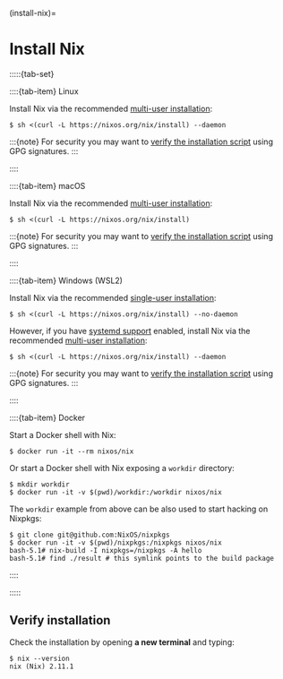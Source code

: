 (install-nix)=

# Install Nix

:::::{tab-set}

::::{tab-item} Linux

Install Nix via the recommended [multi-user installation]:

```shell-session
$ sh <(curl -L https://nixos.org/nix/install) --daemon
```

:::{note}
For security you may want to [verify the installation script] using GPG signatures.
:::

::::

::::{tab-item} macOS

Install Nix via the recommended [multi-user installation]:

```shell-session
$ sh <(curl -L https://nixos.org/nix/install)
```

:::{note}
For security you may want to [verify the installation script] using GPG signatures.
:::

::::

::::{tab-item} Windows (WSL2)

Install Nix via the recommended [single-user installation]:

```shell-session
$ sh <(curl -L https://nixos.org/nix/install) --no-daemon
```

However, if you have [systemd support] enabled, install Nix via the recommended [multi-user installation]:

```shell-session
$ sh <(curl -L https://nixos.org/nix/install) --daemon
```

:::{note}
For security you may want to [verify the installation script] using GPG signatures.
:::

[systemd support]: https://learn.microsoft.com/en-us/windows/wsl/wsl-config#systemd-support

::::

::::{tab-item} Docker

Start a Docker shell with Nix:

```shell-session
$ docker run -it --rm nixos/nix
```

Or start a Docker shell with Nix exposing a `workdir` directory:

```shell-session
$ mkdir workdir
$ docker run -it -v $(pwd)/workdir:/workdir nixos/nix
```

The `workdir` example from above can be also used to start hacking on Nixpkgs:

```shell-session
$ git clone git@github.com:NixOS/nixpkgs
$ docker run -it -v $(pwd)/nixpkgs:/nixpkgs nixos/nix
bash-5.1# nix-build -I nixpkgs=/nixpkgs -A hello
bash-5.1# find ./result # this symlink points to the build package
```

::::

:::::

## Verify installation

Check the installation by opening **a new terminal** and typing:

```shell-session
$ nix --version
nix (Nix) 2.11.1
```

[multi-user installation]: https://nixos.org/manual/nix/stable/installation/multi-user.html
[single-user installation]: https://nixos.org/manual/nix/stable/installation/single-user.html
[verify the installation script]: https://nixos.org/download.html#nix-verify-installation
